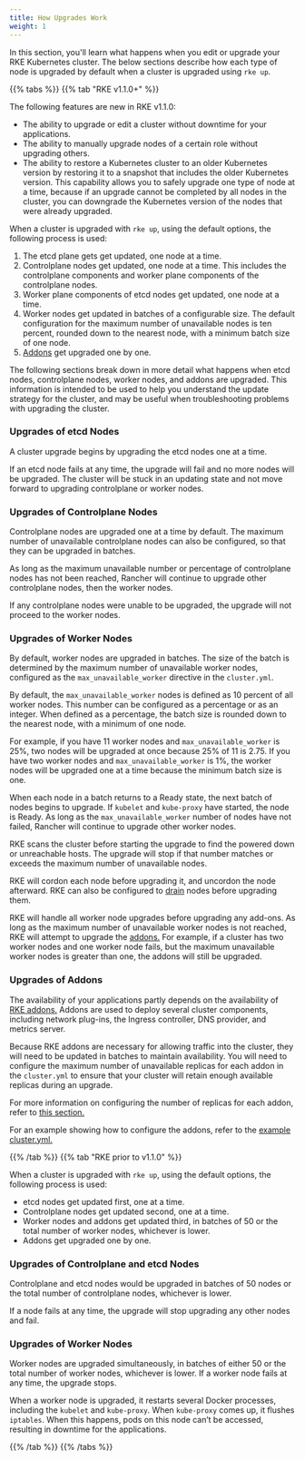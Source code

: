 ```yaml
---
title: How Upgrades Work
weight: 1
---
```


In this section, you'll learn what happens when you edit or upgrade your RKE Kubernetes cluster. The below sections describe how each type of node is upgraded by default when a cluster is upgraded using `rke up`.

{{% tabs %}}
{{% tab "RKE v1.1.0+" %}}

The following features are new in RKE v1.1.0:

- The ability to upgrade or edit a cluster without downtime for your applications.
- The ability to manually upgrade nodes of a certain role without upgrading others.
- The ability to restore a Kubernetes cluster to an older Kubernetes version by restoring it to a snapshot that includes the older Kubernetes version. This capability allows you to safely upgrade one type of node at a time, because if an upgrade cannot be completed by all nodes in the cluster, you can downgrade the Kubernetes version of the nodes that were already upgraded.

When a cluster is upgraded with `rke up`, using the default options, the following process is used:

1. The etcd plane gets get updated, one node at a time.
1. Controlplane nodes get updated, one node at a time. This includes the controlplane components and worker plane components of the controlplane nodes.
1. Worker plane components of etcd nodes get updated, one node at a time.
1. Worker nodes get updated in batches of a configurable size. The default configuration for the maximum number of unavailable nodes is ten percent, rounded down to the nearest node, with a minimum batch size of one node.
1. [Addons]({{<baseurl>}}/rke/latest/en/config-options/add-ons/) get upgraded one by one.

The following sections break down in more detail what happens when etcd nodes, controlplane nodes, worker nodes, and addons are upgraded. This information is intended to be used to help you understand the update strategy for the cluster, and may be useful when troubleshooting problems with upgrading the cluster.

### Upgrades of etcd Nodes

A cluster upgrade begins by upgrading the etcd nodes one at a time.

If an etcd node fails at any time, the upgrade will fail and no more nodes will be upgraded. The cluster will be stuck in an updating state and not move forward to upgrading controlplane or worker nodes.

### Upgrades of Controlplane Nodes

Controlplane nodes are upgraded one at a time by default. The maximum number of unavailable controlplane nodes can also be configured, so that they can be upgraded in batches.

As long as the maximum unavailable number or percentage of controlplane nodes has not been reached, Rancher will continue to upgrade other controlplane nodes, then the worker nodes.

If any controlplane nodes were unable to be upgraded, the upgrade will not proceed to the worker nodes.

### Upgrades of Worker Nodes

By default, worker nodes are upgraded in batches. The size of the batch is determined by the maximum number of unavailable worker nodes, configured as the `max_unavailable_worker` directive in the `cluster.yml`.

By default, the `max_unavailable_worker` nodes is defined as 10 percent of all worker nodes. This number can be configured as a percentage or as an integer. When defined as a percentage, the batch size is rounded down to the nearest node, with a minimum of one node.

For example, if you have 11 worker nodes and `max_unavailable_worker` is 25%, two nodes will be upgraded at once because 25% of 11 is 2.75. If you have two worker nodes and `max_unavailable_worker` is 1%, the worker nodes will be upgraded one at a time because the minimum batch size is one.

When each node in a batch returns to a Ready state, the next batch of nodes begins to upgrade. If `kubelet` and `kube-proxy` have started, the node is Ready. As long as the `max_unavailable_worker` number of nodes have not failed, Rancher will continue to upgrade other worker nodes.

RKE scans the cluster before starting the upgrade to find the powered down or unreachable hosts. The upgrade will stop if that number matches or exceeds the maximum number of unavailable nodes.

RKE will cordon each node before upgrading it, and uncordon the node afterward. RKE can also be configured to [drain](https://kubernetes.io/docs/tasks/administer-cluster/safely-drain-node/) nodes before upgrading them. 

RKE will handle all worker node upgrades before upgrading any add-ons. As long as the maximum number of unavailable worker nodes is not reached, RKE will attempt to upgrade the [addons.](#upgrades-of-addons) For example, if a cluster has two worker nodes and one worker node fails, but the maximum unavailable worker nodes is greater than one, the addons will still be upgraded.

### Upgrades of Addons

The availability of your applications partly depends on the availability of [RKE addons.]({{<baseurl>}}/rke/latest/en/config-options/add-ons/) Addons are used to deploy several cluster components, including network plug-ins, the Ingress controller, DNS provider, and metrics server.

Because RKE addons are necessary for allowing traffic into the cluster, they will need to be updated in batches to maintain availability. You will need to configure the maximum number of unavailable replicas for each addon in the `cluster.yml` to ensure that your cluster will retain enough available replicas during an upgrade.

For more information on configuring the number of replicas for each addon, refer to [this section.](#replicas-for-rke-addons)

For an example showing how to configure the addons, refer to the [example cluster.yml.]({{<baseurl>}}/rke/latest/en/upgrades/configuring-strategy/#example-cluster-yml)

{{% /tab %}}
{{% tab "RKE prior to v1.1.0" %}}

When a cluster is upgraded with `rke up`, using the default options, the following process is used:

- etcd nodes get updated first, one at a time.
- Controlplane nodes get updated second, one at a time.
- Worker nodes and addons get updated third, in batches of 50 or the total number of worker nodes, whichever is lower.
- Addons get upgraded one by one.

### Upgrades of Controlplane and etcd Nodes

Controlplane and etcd nodes would be upgraded in batches of 50 nodes or the total number of controlplane nodes, whichever is lower.

If a node fails at any time, the upgrade will stop upgrading any other nodes and fail.

### Upgrades of Worker Nodes

Worker nodes are upgraded simultaneously, in batches of either 50 or the total number of worker nodes, whichever is lower. If a worker node fails at any time, the upgrade stops.

When a worker node is upgraded, it restarts several Docker processes, including the `kubelet` and `kube-proxy`. When `kube-proxy` comes up, it flushes `iptables`. When this happens, pods on this node can’t be accessed, resulting in downtime for the applications.

{{% /tab %}}
{{% /tabs %}}
